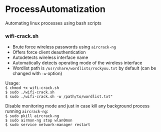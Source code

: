 # ProcessAutomatization
Automating linux processes using bash scripts

### wifi-crack.sh  
* Brute force wireless passwords using `aircrack-ng`
* Offers force client deauthentication
* Autodetects wireless interface name
* Automatically detects operating mode of the wireless interface 
* Wordlist path is `/usr/share/wordlists/rockyou.txt` by default (can be changed with `-w` option)  

Usage:  
`$ chmod +x wifi-crack.sh`  
`$ sudo ./wifi-crack.sh`  
`$ sudo ./wifi-crack.sh -w /path/to/wordlist.txt"`

Disable monitoring mode and just in case kill any background process running `aircrack-ng`:  
`$ sudo pkill aircrack-ng`  
`$ sudo airmon-ng stop wlan0mon`  
`$ sudo service network-manager restart`
